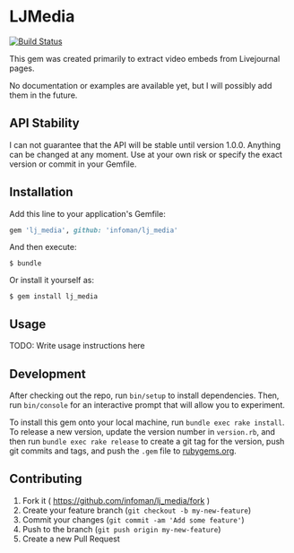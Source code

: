 # LJMedia

[![Build Status](https://travis-ci.org/infoman/lj_media.svg)](https://travis-ci.org/infoman/lj_media)

This gem was created primarily to extract video embeds from Livejournal pages.

No documentation or examples are available yet, but I will possibly add them in the future.

## API Stability

I can not guarantee that the API will be stable until version 1.0.0. Anything can be changed
at any moment. Use at your own risk or specify the exact version or commit in your Gemfile.

## Installation

Add this line to your application's Gemfile:

```ruby
gem 'lj_media', github: 'infoman/lj_media'
```

And then execute:

    $ bundle

Or install it yourself as:

    $ gem install lj_media

## Usage

TODO: Write usage instructions here

## Development

After checking out the repo, run `bin/setup` to install dependencies. Then, run `bin/console` for an interactive prompt that will allow you to experiment.

To install this gem onto your local machine, run `bundle exec rake install`. To release a new version, update the version number in `version.rb`, and then run `bundle exec rake release` to create a git tag for the version, push git commits and tags, and push the `.gem` file to [rubygems.org](https://rubygems.org).

## Contributing

1. Fork it ( https://github.com/infoman/lj_media/fork )
2. Create your feature branch (`git checkout -b my-new-feature`)
3. Commit your changes (`git commit -am 'Add some feature'`)
4. Push to the branch (`git push origin my-new-feature`)
5. Create a new Pull Request
